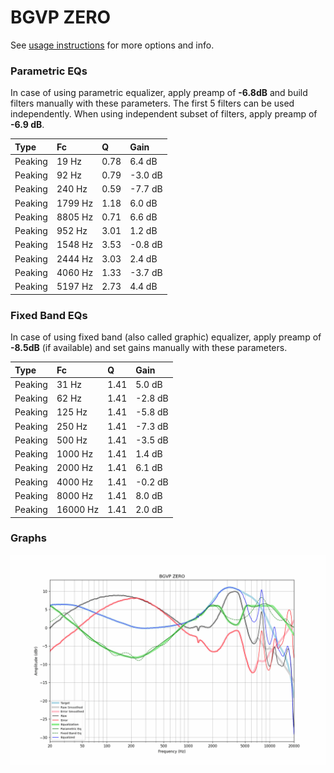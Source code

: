 # BGVP ZERO
See [usage instructions](https://github.com/jaakkopasanen/AutoEq#usage) for more options and info.

### Parametric EQs
In case of using parametric equalizer, apply preamp of **-6.8dB** and build filters manually
with these parameters. The first 5 filters can be used independently.
When using independent subset of filters, apply preamp of **-6.9 dB**.

| Type    | Fc      |    Q | Gain    |
|:--------|:--------|:-----|:--------|
| Peaking | 19 Hz   | 0.78 | 6.4 dB  |
| Peaking | 92 Hz   | 0.79 | -3.0 dB |
| Peaking | 240 Hz  | 0.59 | -7.7 dB |
| Peaking | 1799 Hz | 1.18 | 6.0 dB  |
| Peaking | 8805 Hz | 0.71 | 6.6 dB  |
| Peaking | 952 Hz  | 3.01 | 1.2 dB  |
| Peaking | 1548 Hz | 3.53 | -0.8 dB |
| Peaking | 2444 Hz | 3.03 | 2.4 dB  |
| Peaking | 4060 Hz | 1.33 | -3.7 dB |
| Peaking | 5197 Hz | 2.73 | 4.4 dB  |

### Fixed Band EQs
In case of using fixed band (also called graphic) equalizer, apply preamp of **-8.5dB**
(if available) and set gains manually with these parameters.

| Type    | Fc       |    Q | Gain    |
|:--------|:---------|:-----|:--------|
| Peaking | 31 Hz    | 1.41 | 5.0 dB  |
| Peaking | 62 Hz    | 1.41 | -2.8 dB |
| Peaking | 125 Hz   | 1.41 | -5.8 dB |
| Peaking | 250 Hz   | 1.41 | -7.3 dB |
| Peaking | 500 Hz   | 1.41 | -3.5 dB |
| Peaking | 1000 Hz  | 1.41 | 1.4 dB  |
| Peaking | 2000 Hz  | 1.41 | 6.1 dB  |
| Peaking | 4000 Hz  | 1.41 | -0.2 dB |
| Peaking | 8000 Hz  | 1.41 | 8.0 dB  |
| Peaking | 16000 Hz | 1.41 | 2.0 dB  |

### Graphs
![](./BGVP%20ZERO.png)